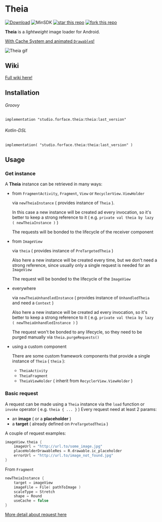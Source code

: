 # Theia

[![Download](https://api.bintray.com/packages/4face/Theia/studio.forface.theia/images/download.svg)](https://bintray.com/4face/Theia/studio.forface.theia/_latestVersion)  ![MinSDK](https://img.shields.io/badge/MinSDK-14-f44336.svg)  [![star this repo](http://githubbadges.com/star.svg?user=4face-studi0&repo=Theia&style=flat&color=fff&background=4caf50)](https://github.com/4face-studi0/Theia)  [![fork this repo](http://githubbadges.com/fork.svg?user=4face-studi0&repo=Theia&style=flat&color=fff&background=4caf50)](https://github.com/4face-studi0/Theia/fork)

**Theia** is a *lightweight* image loader for Android.

<u>With Cache System and animated `Drawable`s!</u>

![Theia gif](https://thumbs.gfycat.com/HiddenOblongAlaskanmalamute-size_restricted.gif)

## Wiki
[Full wiki here!](https://github.com/4face-studi0/Theia/wiki)

## Installation 

###### Groovy

`implementation "studio.forface.theia:theia:last_version"`

###### Kotlin-DSL

`implementation( "studio.forface.theia:theia:last_version" )`

## Usage

### Get instance
A **Theia** instance can be retrieved in many ways:

* from `FragmentActivity`, `Fragment`, `View` or `RecyclerView.ViewHolder`

  via `newTheiaInstance` ( provides instance of `Theia` ).

  In this case a new instance will be created ad every invocation, so it's better to keep a strong reference to it ( e.g. `private val theia by lazy ( newTheiaInstance )` )

  The requests will be bonded to the lifecycle of the receiver component

* from `ImageView`

  via `theia` ( provides instance of `PreTargetedTheia` )

  Also here a new instance will be created every time, but we don't need a strong reference, since usually only a single request is needed for an `ImageView`

  The request will be bonded to the lifecycle of the `ImageView`

* everywhere

  via `newTheiaUnhandledInstance` ( provides instance of `UnhandledTheia` and need a `Context` )

  Also here a new instance will be created ad every invocation, so it's better to keep a strong reference to it ( e.g. `private val theia by lazy ( newTheiaUnhandledInstance )` )

  The request won't be bonded to any lifecycle, so they need to be purged manually via `theia.purgeRequests()`

* using a custom component

  There are some custom framework components that provide a single instance of `Theia` ( `theia` ):

   * `TheiaActivity`
   * `TheiaFragment`
   * `TheiaViewHolder` ( inherit from `RecyclerView.ViewHolder` )

### Basic request
A request can be made using a `Theia` instance via the `load` function or `invoke` operator ( e.g. `theia { ... }` )
Every request need at least 2 params:
* an **image** ( or a **placeholder** )
* a **target** ( already defined on `PreTargetedTheia` )

A couple of request examples:
```kotlin
imageView.theia {
    imageUrl = "http://url.to/some_image.jpg"
    placeHolderDrawableRes = R.drawable.ic_placeholder
    errorUrl = "http://url.to/image_not_found.jpg"
}
```
From `Fragment`
```kotlin
newTheiaInstance {
    target = imageView
    imageFile = File( pathToImage )
    scaleType = Stretch
    shape = Round
    useCache = false
}
```
[More detail about request here](https://github.com/4face-studi0/Theia/wiki/Request-params)
